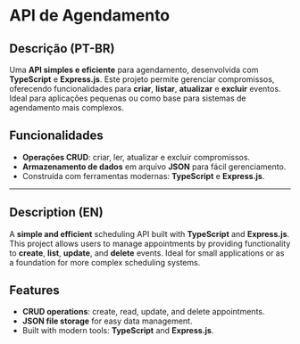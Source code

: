 # API de Agendamento

## Descrição (PT-BR)

Uma **API simples e eficiente** para agendamento, desenvolvida com **TypeScript** e **Express.js**. Este projeto permite gerenciar compromissos, oferecendo funcionalidades para **criar**, **listar**, **atualizar** e **excluir** eventos. Ideal para aplicações pequenas ou como base para sistemas de agendamento mais complexos.

## Funcionalidades

- **Operações CRUD**: criar, ler, atualizar e excluir compromissos.
- **Armazenamento de dados** em arquivo **JSON** para fácil gerenciamento.
- Construída com ferramentas modernas: **TypeScript** e **Express.js**.

---

## Description (EN)

A **simple and efficient** scheduling API built with **TypeScript** and **Express.js**. This project allows users to manage appointments by providing functionality to **create**, **list**, **update**, and **delete** events. Ideal for small applications or as a foundation for more complex scheduling systems.

## Features

- **CRUD operations**: create, read, update, and delete appointments.
- **JSON file storage** for easy data management.
- Built with modern tools: **TypeScript** and **Express.js**.
